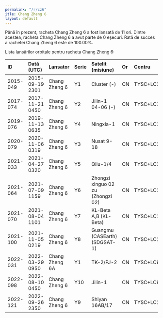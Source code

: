 ```yaml
---
permalink: "/r/cz6"
itle: Chang Zheng 6
layout: default
---
```


Până în prezent, racheta Chang Zheng 6 a fost lansată de 11 ori.
Dintre acestea, racheta Chang Zheng 6 a avut parte de 0 eșecuri.
Rată de succes a rachetei Chang Zheng 6 este de 100.00%.

Lista lansărilor orbitale pentru racheta Chang Zheng 6:


| ID       | Dată (UTC)      | Lansator       | Serie   | Satelit (misiune)                 | Or   | Centru    | R   |
|:---------|:----------------|:---------------|:--------|:----------------------------------|:-----|:----------|:----|
| 2015-049 | 2015-09-19 2301 | Chang Zheng 6  | Y1      | Cluster (-)                       | CN   | TYSC+LC16 | S   |
| 2017-074 | 2017-11-21 0450 | Chang Zheng 6  | Y2      | Jilin-1 04-06 (-)                 | CN   | TYSC+LC16 | S   |
| 2019-076 | 2019-11-13 0635 | Chang Zheng 6  | Y4      | Ningxia-1                         | CN   | TYSC+LC16 | S   |
| 2020-079 | 2020-11-06 0319 | Chang Zheng 6  | Y3      | Nusat 9-18                        | CN   | TYSC+LC16 | S   |
| 2021-033 | 2021-04-27 0320 | Chang Zheng 6  | Y5      | Qilu-1/4                          | CN   | TYSC+LC16 | S   |
| 2021-064 | 2021-07-09 1159 | Chang Zheng 6  | Y6      | Zhongzi xinguo 02 zu (Zhongzi 02) | CN   | TYSC+LC16 | S   |
| 2021-070 | 2021-08-04 1101 | Chang Zheng 6  | Y7      | KL-Beta A,B (KL-Beta)             | CN   | TYSC+LC16 | S   |
| 2021-100 | 2021-11-05 0219 | Chang Zheng 6  | Y8      | Guangmu (CASEarth) (SDGSAT-1)     | CN   | TYSC+LC16 | S   |
| 2022-031 | 2022-03-29 0950 | Chang Zheng 6A | Y1      | TK-2/PJ-2                         | CN   | TYSC+LC9A | S   |
| 2022-098 | 2022-08-10 0450 | Chang Zheng 6  | Y10     | Jilin-1                           | CN   | TYSC+LC9  | S   |
| 2022-121 | 2022-09-26 2350 | Chang Zheng 6  | Y9      | Shiyan 16AB/17                    | CN   | TYSC+LC16 | S   |

